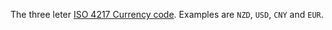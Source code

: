 The three leter [ISO 4217 Currency code](http://www.iso.org/iso/home/standards/currency_codes.htm). Examples are `NZD`, `USD`, `CNY` and `EUR`.